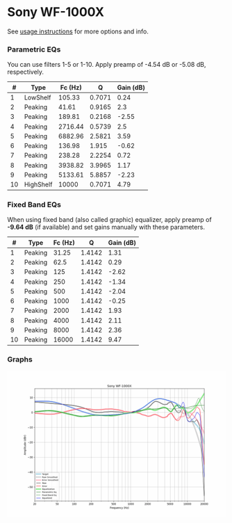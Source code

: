 # Sony WF-1000X
See [usage instructions](https://github.com/jaakkopasanen/AutoEq#usage) for more options and info.

### Parametric EQs
You can use filters 1-5 or 1-10. Apply preamp of -4.54 dB or -5.08 dB, respectively.

|   # | Type      |   Fc (Hz) |      Q |   Gain (dB) |
|-----|-----------|-----------|--------|-------------|
|   1 | LowShelf  |    105.33 | 0.7071 |        0.24 |
|   2 | Peaking   |     41.61 | 0.9165 |        2.3  |
|   3 | Peaking   |    189.81 | 0.2168 |       -2.55 |
|   4 | Peaking   |   2716.44 | 0.5739 |        2.5  |
|   5 | Peaking   |   6882.96 | 2.5821 |        3.59 |
|   6 | Peaking   |    136.98 | 1.915  |       -0.62 |
|   7 | Peaking   |    238.28 | 2.2254 |        0.72 |
|   8 | Peaking   |   3938.82 | 3.9965 |        1.17 |
|   9 | Peaking   |   5133.61 | 5.8857 |       -2.23 |
|  10 | HighShelf |  10000    | 0.7071 |        4.79 |

### Fixed Band EQs
When using fixed band (also called graphic) equalizer, apply preamp of **-9.64 dB** (if available) and set gains manually with these parameters.

|   # | Type    |   Fc (Hz) |      Q |   Gain (dB) |
|-----|---------|-----------|--------|-------------|
|   1 | Peaking |     31.25 | 1.4142 |        1.31 |
|   2 | Peaking |     62.5  | 1.4142 |        0.29 |
|   3 | Peaking |    125    | 1.4142 |       -2.62 |
|   4 | Peaking |    250    | 1.4142 |       -1.34 |
|   5 | Peaking |    500    | 1.4142 |       -2.04 |
|   6 | Peaking |   1000    | 1.4142 |       -0.25 |
|   7 | Peaking |   2000    | 1.4142 |        1.93 |
|   8 | Peaking |   4000    | 1.4142 |        2.11 |
|   9 | Peaking |   8000    | 1.4142 |        2.36 |
|  10 | Peaking |  16000    | 1.4142 |        9.47 |

### Graphs
![](./Sony%20WF-1000X.png)

